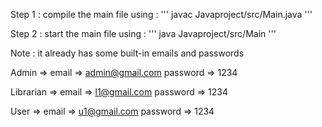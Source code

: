 Step 1 : compile the main file using : 
'''
javac Javaproject/src/Main.java
'''

Step 2 : start the main file using : 
'''
java Javaproject/src/Main
'''

Note : it already has some built-in emails and passwords

Admin => email => admin@gmail.com
         password => 1234 

Librarian => email => l1@gmail.com
         password => 1234

User => email => u1@gmail.com
         password => 1234         
